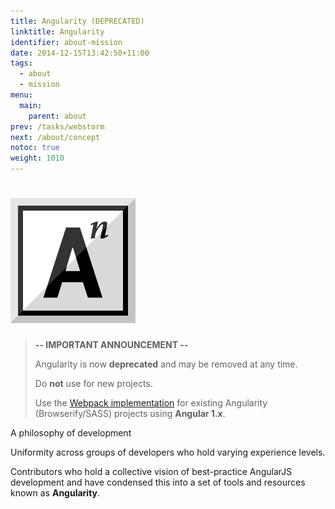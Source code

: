```yaml
---
title: Angularity (DEPRECATED)
linktitle: Angularity
identifier: about-mission
date: 2014-12-15T13:42:50+11:00
tags:
  - about
  - mission
menu:
  main:
    parent: about
prev: /tasks/webstorm
next: /about/concept
notoc: true
weight: 1010
---
```


# ![Angularity Logo](/assets/logo.png)

> **-- IMPORTANT ANNOUNCEMENT --**
>
> Angularity is now **deprecated** and may be removed at any time.
>
> Do **not** use for new projects.
>
> Use the [Webpack implementation](https://www.npmjs.com/package/webpack-angularity-solution) for existing Angularity (Browserify/SASS) projects using **Angular 1.x**.

A philosophy of development

Uniformity across groups of developers who hold varying experience levels.

Contributors who hold a collective vision of best-practice AngularJS development and have condensed this into a set of
tools and resources known as **Angularity**.
